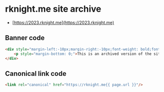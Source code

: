 # rknight.me site archive

- [https://2023.rknight.me](https://2023.rknight.me)

## Banner code

```html
<div style="margin-left:-10px;margin-right:-10px;font-weight: bold;font-size:1.5em;padding:10px;background: black;color:white;display:flex;align-items:center;justify-content:center;text-align:center;">
    <p style="margin-bottom: 0;">This is an archived version of the site. Visit <a style="color:white" href="https://rknight.me">rknight.me</a> for the current version.</p>
</div>
```

## Canonical link code

```html
<link rel="canonical" href="https://rknight.me{{ page.url }}"/>
```